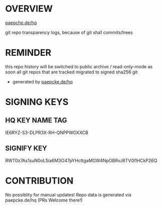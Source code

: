 #  OVERVIEW

[paepche.de/hq](https://paepcke.de/hq)

git repo transparency logs, because of git sha1 commits/trees

# REMINDER

this repo history will be switched to public archive / read-only-mode
as soon all git repos that are tracked migrated to signed sha256 git

- generated by [paepcke.de/hq](https://paepcke.de/hq)

# SIGNING KEYS

## HQ KEY NAME TAG

IE6RYZ-S3-DLPR3X-RH-QNPPWOXXCB

## SIGNIFY KEY

RWT0z7As1suN0oL5ia6M3O47pYHcttgaMGW4NpOBRvJ6TV0l1HCkP26Q

# CONTRIBUTION

No possiblity for manual updates!
Repo data is generated via paepcke.de/hq (PRs Welcome there!)
